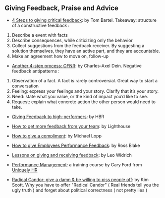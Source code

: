 ## Giving Feedback, Praise and Advice

- [4 Steps to giving critical feedback](https://www.tombartel.de/blog/a-primer-on-giving-critical-feedback): by Tom Bartel. Takeaway: structure of a constructive feedback :
1. Describe a event with facts
2. Describe consequences, while criticizing only the behavior
3. Collect suggestions from the feedback receiver. By suggesting a solution themselves, they have an active part, and they are accountable.
4. Make an agreement how to move on, follow-up

- [Another 4-step process: OFNR](http://blog.d3in.org/post/153942984306/negative-feedback-antipatterns): by Charles-Axel Dein. Negative feedback antipatterns :
1. Observation of a fact. A fact is rarely controversial. Great way to start a conversation
2. Feeling: express your feelings and your story. Clarify that it’s your story.
3. Need: state what you value, or the kind of impact you’d like to see.
4. Request: explain what concrete action the other person would need to take.

- [Giving Feedback to high-performers](https://hbr.org): by HBR

- [How to get more feedback from your team](https://getlighthouse.com/blog/get-more-feedback-team): by Lighthouse

- [How to give a compliment](http://randsinrepose.com/archives/rainbows-and-unicorns): by Michael Lopp

- [How to give Employees Performance Feedback](https://www.amazon.com/Employees-Performance-Feedback-Resolve-Resistance-ebook/dp/B00B7MWZIK/ref=sr_1_1?ie=UTF8&qid=1457551985&sr=8-1&keywords=ross+blake+feedback): by Ross Blake

- [Lessons on giving and receiving feedback](https://open.buffer.com/feedback): by Leo Widrich

- [Performance Management](http://uniquelyhr.com): a training course by Gary Ford from [Uniquely HR](http://uniquelyhr.com)

- [Radical Candor: give a damn & be willing to piss people off](http://firstround.com/review/radical-candor-the-surprising-secret-to-being-a-good-boss): by Kim Scott. Why you have to offer "Radical Candor" ( Real friends tell you the ugly truth ) and forget about political correctness ( not pretty lies )